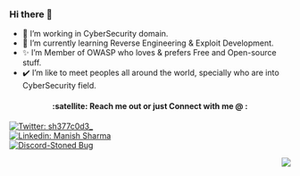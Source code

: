 ### Hi there 👋
- 🔭 I’m working in CyberSecurity domain.
- 🌱 I’m currently learning Reverse Engineering & Exploit Development.
- ✨ I’m Member of OWASP who loves & prefers Free and Open-source stuff.
- ✔️ I’m like to meet peoples all around the world, specially who are into CyberSecurity field.


<h4 align="center">:satellite: Reach me out or just Connect with me @ :</h4>

[![Twitter: sh377c0d3_](https://img.shields.io/badge/Twitter-1DA1F2?style=for-the-badge&logo=twitter&logoColor=white)](https://twitter.com/sh377c0d3) <br/>
[![Linkedin: Manish Sharma](https://img.shields.io/badge/LinkedIn-0077B5?style=for-the-badge&logo=linkedin&logoColor=white)](https://www.linkedin.com/in/sh377c0d3)<br/>
[![Discord-Stoned Bug](https://img.shields.io/badge/Discord-7289DA?style=for-the-badge&logo=discord&logoColor=white)](https://discord.gg/FSDhjmmbzv)


<img align="right" src="https://github-readme-stats.vercel.app/api?username=sh377c0d3&count_private=true&show_icons=true">
